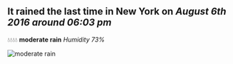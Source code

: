 ## It rained the last time in New York on *August 6th 2016 around 06:03 pm*
💧💧💧💧  **moderate rain** *Humidity 73%*

![moderate rain](http://openweathermap.org/img/w/10d.png)
